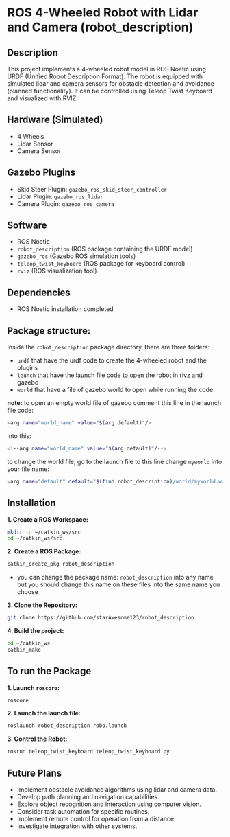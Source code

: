 # ROS 4-Wheeled Robot with Lidar and Camera (robot_description)

## Description

This project implements a 4-wheeled robot model in ROS Noetic using URDF (Unified Robot Description Format). The robot is equipped with simulated lidar and camera sensors for obstacle detection and avoidance (planned functionality). It can be controlled using Teleop Twist Keyboard and visualized with RVIZ.

## Hardware (Simulated)

* 4 Wheels
* Lidar Sensor
* Camera Sensor

## Gazebo Plugins
* Skid Steer Plugin: `gazebo_ros_skid_steer_controller`
* Lidar Plugin: `gazebo_ros_lidar`
* Camera Plugin: `gazebo_ros_camera`

## Software

* ROS Noetic
* `robot_description` (ROS package containing the URDF model)
* `gazebo_ros` (Gazebo ROS simulation tools)
* `teleop_twist_keyboard` (ROS package for keyboard control)
* `rviz` (ROS visualization tool)

## Dependencies

* ROS Noetic installation completed

## Package structure:
Inside the `robot_description` package directory, there are three folders: 
* `urdf` that have the urdf code to create the 4-wheeled robot and the plugins
* `launch` that have the launch file code to open the robot in rivz and gazebo
* `world` that have a file of gazebo world to open while running the code

**note:** to open an empty world file of gazebo comment this line in the launch file code:
```bash
<arg name="world_name" value="$(arg default)"/>
```
into this: 
```bash
<!--arg name="world_name" value="$(arg default)"/-->
```
to change the world file, go to the launch file to this line change `myworld` into your file name:

```bash
<arg name="default" default="$(find robot_description)/world/myworld.world" />
```

## Installation

**1. Create a ROS Workspace:**

```bash
mkdir -p ~/catkin_ws/src
cd ~/catkin_ws/src
```

**2. Create a ROS Package:**

```bash
catkin_create_pkg robot_description 
```
* you can change the package name: `robot_description` into any name but you should change this name on these files into the same name you choose

**3. Clone the Repository:**

```bash
git clone https://github.com/starAwesome123/robot_description
```
**4. Build the project:**

```bash
cd ~/catkin_ws
catkin_make
```

## To run the Package

**1. Launch `roscore`:**

```bash
roscore
```
**2. Launch the launch file:**
```Bash
roslaunch robot_description robo.launch
```
**3. Control the Robot:**
```bash
rosrun teleop_twist_keyboard teleop_twist_keyboard.py
```

## Future Plans

* Implement obstacle avoidance algorithms using lidar and camera data.
* Develop path planning and navigation capabilities.
* Explore object recognition and interaction using computer vision.
* Consider task automation for specific routines.
* Implement remote control for operation from a distance.
* Investigate integration with other systems.